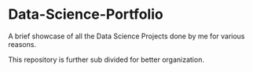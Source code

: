 # Data-Science-Portfolio
A brief showcase of all the Data Science Projects done by me for various reasons.

This repository is further sub divided for better organization.
